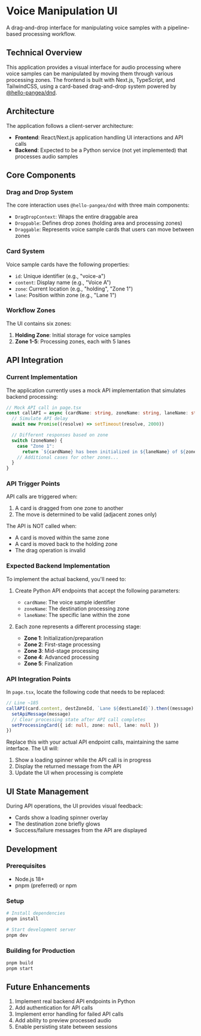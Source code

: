 # Voice Manipulation UI

A drag-and-drop interface for manipulating voice samples with a pipeline-based processing workflow.

## Technical Overview

This application provides a visual interface for audio processing where voice samples can be manipulated by moving them through various processing zones. The frontend is built with Next.js, TypeScript, and TailwindCSS, using a card-based drag-and-drop system powered by [@hello-pangea/dnd](https://github.com/hello-pangea/dnd).

## Architecture

The application follows a client-server architecture:

- **Frontend**: React/Next.js application handling UI interactions and API calls
- **Backend**: Expected to be a Python service (not yet implemented) that processes audio samples

## Core Components

### Drag and Drop System

The core interaction uses `@hello-pangea/dnd` with three main components:
- `DragDropContext`: Wraps the entire draggable area
- `Droppable`: Defines drop zones (holding area and processing zones)
- `Draggable`: Represents voice sample cards that users can move between zones

### Card System

Voice sample cards have the following properties:
- `id`: Unique identifier (e.g., "voice-a")
- `content`: Display name (e.g., "Voice A")
- `zone`: Current location (e.g., "holding", "Zone 1")
- `lane`: Position within zone (e.g., "Lane 1")

### Workflow Zones

The UI contains six zones:
1. **Holding Zone**: Initial storage for voice samples
2. **Zone 1-5**: Processing zones, each with 5 lanes

## API Integration

### Current Implementation

The application currently uses a mock API implementation that simulates backend processing:

```typescript
// Mock API call in page.tsx
const callAPI = async (cardName: string, zoneName: string, laneName: string) => {
  // Simulate API delay
  await new Promise((resolve) => setTimeout(resolve, 2000))

  // Different responses based on zone
  switch (zoneName) {
    case "Zone 1":
      return `${cardName} has been initialized in ${laneName} of ${zoneName}. Processing has begun.`
    // Additional cases for other zones...
  }
}
```

### API Trigger Points

API calls are triggered when:
1. A card is dragged from one zone to another
2. The move is determined to be valid (adjacent zones only)

The API is NOT called when:
- A card is moved within the same zone
- A card is moved back to the holding zone
- The drag operation is invalid

### Expected Backend Implementation

To implement the actual backend, you'll need to:

1. Create Python API endpoints that accept the following parameters:
   - `cardName`: The voice sample identifier
   - `zoneName`: The destination processing zone
   - `laneName`: The specific lane within the zone

2. Each zone represents a different processing stage:
   - **Zone 1**: Initialization/preparation
   - **Zone 2**: First-stage processing
   - **Zone 3**: Mid-stage processing
   - **Zone 4**: Advanced processing
   - **Zone 5**: Finalization

### API Integration Points

In `page.tsx`, locate the following code that needs to be replaced:

```typescript
// Line ~185
callAPI(card.content, destZoneId, `Lane ${destLaneId}`).then((message) => {
  setApiMessage(message)
  // Clear processing state after API call completes
  setProcessingCard({ id: null, zone: null, lane: null })
})
```

Replace this with your actual API endpoint calls, maintaining the same interface. The UI will:
1. Show a loading spinner while the API call is in progress
2. Display the returned message from the API
3. Update the UI when processing is complete

## UI State Management

During API operations, the UI provides visual feedback:
- Cards show a loading spinner overlay
- The destination zone briefly glows
- Success/failure messages from the API are displayed

## Development

### Prerequisites
- Node.js 18+
- pnpm (preferred) or npm

### Setup
```bash
# Install dependencies
pnpm install

# Start development server
pnpm dev
```

### Building for Production
```bash
pnpm build
pnpm start
```

## Future Enhancements

1. Implement real backend API endpoints in Python
2. Add authentication for API calls
3. Implement error handling for failed API calls
4. Add ability to preview processed audio
5. Enable persisting state between sessions